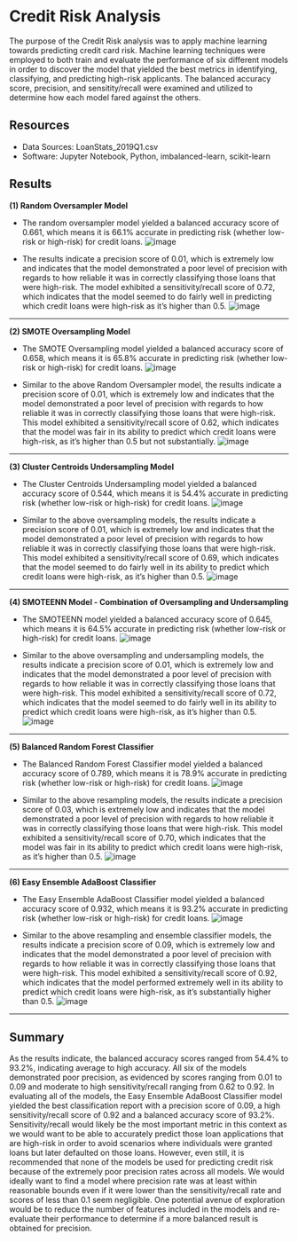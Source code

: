 # Credit Risk Analysis

The purpose of the Credit Risk analysis was to apply machine learning towards predicting credit card risk. Machine learning techniques were employed to both train and evaluate the performance of six different models in order to discover the model that yielded the best metrics in identifying, classifying, and predicting high-risk applicants. The balanced accuracy score, precision, and sensitity/recall were examined and utilized to determine how each model fared against the others. 

## Resources
- Data Sources: LoanStats_2019Q1.csv 
- Software: Jupyter Notebook, Python, imbalanced-learn, scikit-learn

## Results

**(1) Random Oversampler Model**
  - The random oversampler model yielded a balanced accuracy score of 0.661, which means it is 66.1% accurate in predicting risk (whether low-risk or high-risk) for credit loans. 
  ![image](https://user-images.githubusercontent.com/85533099/145699918-ef68a3e1-3458-4bde-9e1a-6e1a7d71de7d.png)
  
  - The results indicate a precision score of 0.01, which is extremely low and indicates that the model demonstrated a poor level of precision with regards to how reliable it was in correctly classifying those loans that were high-risk. The model exhibited a sensitivity/recall score of 0.72, which indicates that the model seemed to do fairly well in predicting which credit loans were high-risk as it’s higher than 0.5. 
  ![image](https://user-images.githubusercontent.com/85533099/145699716-5a7e6a03-6c2d-46e4-9fe9-3e805b6f5add.png)

--------------------------------------------------------------------------------------------------------------------------------------

**(2) SMOTE Oversampling Model**
  - The SMOTE Oversampling model yielded a balanced accuracy score of 0.658, which means it is 65.8% accurate in predicting risk (whether low-risk or high-risk) for credit loans. 
  ![image](https://user-images.githubusercontent.com/85533099/145699952-4d941100-9d29-4a92-b0b6-ca000842acb1.png)


  - Similar to the above Random Oversampler model, the results indicate a precision score of 0.01, which is extremely low  and indicates that the model demonstrated a poor level of precision with regards to how reliable it was in correctly classifying those loans that were high-risk. This model exhibited a sensitivity/recall score of 0.62, which indicates that the model was fair in its ability to predict which credit loans were high-risk, as it’s higher than 0.5 but not substantially.
  ![image](https://user-images.githubusercontent.com/85533099/145699742-eb6f84a8-0732-4b1c-8a93-1e9cec702af0.png)

--------------------------------------------------------------------------------------------------------------------------------------

**(3) Cluster Centroids Undersampling Model**
  - The Cluster Centroids Undersampling model yielded a balanced accuracy score of 0.544, which means it is 54.4% accurate in predicting risk (whether low-risk or high-risk) for credit loans. 
  ![image](https://user-images.githubusercontent.com/85533099/145699970-2871052e-d576-46f7-97e0-7e00b1cd819c.png)
   
  - Similar to the above oversampling models, the results indicate a precision score of 0.01, which is extremely low  and indicates that the model demonstrated a poor level of precision with regards to how reliable it was in correctly classifying those loans that were high-risk. This model exhibited a sensitivity/recall score of 0.69, which indicates that the model seemed to do fairly well in its ability to predict which credit loans were high-risk, as it’s higher than 0.5.
  ![image](https://user-images.githubusercontent.com/85533099/145699777-801d83f7-7887-43c3-bb77-c56a692aa0fb.png)

--------------------------------------------------------------------------------------------------------------------------------------

**(4) SMOTEENN Model - Combination of Oversampling and Undersampling**
  - The SMOTEENN model yielded a balanced accuracy score of 0.645, which means it is 64.5% accurate in predicting risk (whether low-risk or high-risk) for credit loans. 
  ![image](https://user-images.githubusercontent.com/85533099/145699983-4d22cb8c-2596-49ab-82e0-858a684c5dde.png)

  - Similar to the above oversampling and undersampling models, the results indicate a precision score of 0.01, which is extremely low and indicates that the model demonstrated a poor level of precision with regards to how reliable it was in correctly classifying those loans that were high-risk. This model exhibited a sensitivity/recall score of 0.72, which indicates that the model seemed to do fairly well in its ability to predict which credit loans were high-risk, as it’s higher than 0.5.
  ![image](https://user-images.githubusercontent.com/85533099/145699837-b5756c52-aa6e-4b0a-8ba7-2cd7099bc03c.png)

--------------------------------------------------------------------------------------------------------------------------------------

**(5) Balanced Random Forest Classifier**
  - The Balanced Random Forest Classifier model yielded a balanced accuracy score of 0.789, which means it is 78.9% accurate in predicting risk (whether low-risk or high-risk) for credit loans. 
  ![image](https://user-images.githubusercontent.com/85533099/145699994-c3d2d637-639b-490f-a89a-14e65af509e8.png)

  - Similar to the above resampling models, the results indicate a precision score of 0.03, which is extremely low  and indicates that the model demonstrated a poor level of precision with regards to how reliable it was in correctly classifying those loans that were high-risk. This model exhibited a sensitivity/recall score of 0.70, which indicates that the model was fair in its ability to predict which credit loans were high-risk, as it’s higher than 0.5.
  ![image](https://user-images.githubusercontent.com/85533099/145699861-dbe0a75f-634f-430e-88c8-60ef09c815ac.png)

--------------------------------------------------------------------------------------------------------------------------------------

**(6) Easy Ensemble AdaBoost Classifier**
  - The Easy Ensemble AdaBoost Classifier model yielded a balanced accuracy score of 0.932, which means it is 93.2% accurate in predicting risk (whether low-risk or high-risk) for credit loans. 
  ![image](https://user-images.githubusercontent.com/85533099/145700003-e6f79e63-3531-4a2f-84b9-7658873c2c66.png)

  - Similar to the above resampling and ensemble classifier models, the results indicate a precision score of 0.09, which is extremely low and indicates that the model demonstrated a poor level of precision with regards to how reliable it was in correctly classifying those loans that were high-risk. This model exhibited a sensitivity/recall score of 0.92, which indicates that the model performed extremely well in its ability to predict which credit loans were high-risk, as it’s substantially higher than 0.5.
  ![image](https://user-images.githubusercontent.com/85533099/145699896-93c0e170-6049-449a-95ac-93fb7f16933a.png)

--------------------------------------------------------------------------------------------------------------------------------------

## Summary
As the results indicate, the balanced accuracy scores ranged from 54.4% to 93.2%, indicating average to high accuracy. All six of the models demonstrated poor precision, as evidenced by scores ranging from 0.01 to 0.09 and moderate to high sensitivity/recall ranging from 0.62 to 0.92. In evaluating all of the models, the Easy Ensemble AdaBoost Classifier model yielded the best classification report with a precision score of 0.09, a high sensitivity/recall score of 0.92 and a balanced accuracy score of 93.2%. Sensitivity/recall would likely be the most important metric in this context as we would want to be able to accurately predict those loan applications that are high-risk in order to avoid scenarios where individuals were granted loans but later defaulted on those loans. However, even still, it is recommended that none of the models be used for predicting credit risk because of the extremely poor precision rates across all models. We would ideally want to find a model where precision rate was at least within reasonable bounds even if it were lower than the sensitivity/recall rate and scores of less than 0.1 seem negligible. One potential avenue of exploration would be to reduce the number of features included in the models and re-evaluate their performance to determine if a more balanced result is obtained for precision.   
